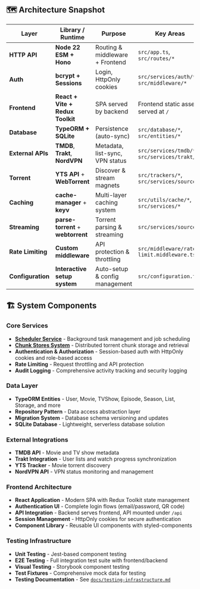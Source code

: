 ## 🗺️ Architecture Snapshot

| **Layer**         | **Library / Runtime**              | **Purpose**                     | **Key Areas**                                 |
| ----------------- | ---------------------------------- | ------------------------------- | --------------------------------------------- |
| **HTTP API**      | **Node 22 ESM + Hono**             | Routing & middleware + Frontend | `src/app.ts`, `src/routes/*`                  |
| **Auth**          | **bcrypt + Sessions**              | Login, HttpOnly cookies         | `src/services/auth/*`, `src/middleware/*`     |
| **Frontend**      | **React + Vite + Redux Toolkit**   | SPA served by backend           | Frontend static assets served at `/`          |
| **Database**      | **TypeORM + SQLite**               | Persistence (auto-sync)         | `src/database/*`, `src/entities/*`            |
| **External APIs** | **TMDB**, **Trakt**, **NordVPN**   | Metadata, list-sync, VPN status | `src/services/tmdb/*`, `src/services/trakt/*` |
| **Torrent**       | **YTS API** + **WebTorrent**       | Discover & stream magnets       | `src/trackers/*`, `src/services/source/*`     |
| **Caching**       | **cache-manager** + **keyv**       | Multi-layer caching system      | `src/utils/cache/*`, `src/services/*`         |
| **Streaming**     | **parse-torrent** + **webtorrent** | Torrent parsing & streaming     | `src/services/source/*`                       |
| **Rate Limiting** | **Custom middleware**              | API protection & throttling     | `src/middleware/rate-limit.middleware.ts`     |
| **Configuration** | **Interactive setup system**       | Auto-setup & config management  | `src/configuration.ts`                        |

## 🏗️ System Components

### Core Services

- **[Scheduler Service](../backend/docs/scheduler-service.md)** - Background task management and job scheduling
- **[Chunk Stores System](../backend/docs/chunk-stores.md)** - Distributed torrent chunk storage and retrieval
- **Authentication & Authorization** - Session-based auth with HttpOnly cookies and role-based access
- **Rate Limiting** - Request throttling and API protection
- **Audit Logging** - Comprehensive activity tracking and security logging

### Data Layer

- **TypeORM Entities** - User, Movie, TVShow, Episode, Season, List, Storage, and more
- **Repository Pattern** - Data access abstraction layer
- **Migration System** - Database schema versioning and updates
- **SQLite Database** - Lightweight, serverless database solution

### External Integrations

- **TMDB API** - Movie and TV show metadata
- **Trakt Integration** - User lists and watch progress synchronization
- **YTS Tracker** - Movie torrent discovery
- **NordVPN API** - VPN status monitoring and management

### Frontend Architecture

- **React Application** - Modern SPA with Redux Toolkit state management
- **Authentication UI** - Complete login flows (email/password, QR code)
- **API Integration** - Backend serves frontend, API mounted under `/api`
- **Session Management** - HttpOnly cookies for secure authentication
- **Component Library** - Reusable UI components with styled-components

### Testing Infrastructure

- **Unit Testing** - Jest-based component testing
- **E2E Testing** - Full integration test suite with frontend/backend
- **Visual Testing** - Storybook component testing
- **Test Fixtures** - Comprehensive mock data for testing
- **Testing Documentation** - See [`docs/testing-infrastructure.md`](testing-infrastructure.md)
